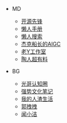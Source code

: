 - MD

   - [开源先锋](gzh_md/开源先锋.md)
   - [懒人手册](gzh_md/懒人手册.md)
   - [懒人搜索](gzh_md/懒人搜索.md)
   - [杰克船长的AIGC](gzh_md/杰克船长的AIGC.md)
   - [老Y工作室](gzh_md/老Y工作室.md)
   - [陶人超有料](gzh_md/陶人超有料.md)

- BG

   - [光哥认知圈](gzh_bg/光哥认知圈.md)
   - [强势文化笔记](gzh_bg/强势文化笔记.md)
   - [我的人渣生活](gzh_bg/我的人渣生活.md)
   - [郭拽拽](gzh_bg/郭拽拽.md)
   - [闻小洁](gzh_bg/闻小洁.md)

